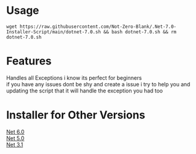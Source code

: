 # Usage
```wget https://raw.githubusercontent.com/Not-Zero-Blank/.Net-7.0-Installer-Script/main/dotnet-7.0.sh && bash dotnet-7.0.sh && rm dotnet-7.0.sh```
# Features
Handles all Exceptions i know its perfect for beginners<br />
if you have any issues dont be shy and create a issue i try to help you and updating the script that it will handle the exception you had too
# Installer for Other Versions
[Net 6.0](https://github.com/Not-Zero-Blank/.Net-6.0-Installer-Script)<br />
[Net 5.0](https://github.com/Not-Zero-Blank/.Net-5.0-Installer-Script)<br />
[Net 3.1](https://github.com/Not-Zero-Blank/.Net-3.1-Installer-Script)<br />
